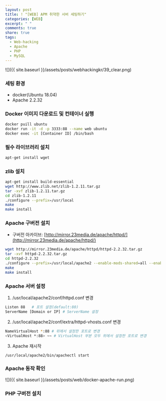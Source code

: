 ```yaml
---
layout: post
title: ! "[WEB] APM 취약한 서버 세팅하기"
categories: [WEB]
excerpt: " "
comments: true
share: true
tags:
  - Web-hacking
  - Apache
  - PHP
  - MySQL
---
```


![]({{ site.baseurl }}/assets/posts/webhackingkr/39_clear.png)

### 세팅 환경
- docker(Ubuntu 18.04)
- Apache 2.2.32

### Docker 이미지 다운로드 및 컨테이너 실행

```bash
docker puill ubuntu
docker run -it -d -p 3333:88 --name web ubuntu
docker exec -it [Container ID] /bin/bash
```

### 필수 라이브러리 설치

```bash
apt-get install wget
```

### zlib 설치

```bash
apt-get install build-essential
wget http://www.zlib.net/zlib-1.2.11.tar.gz
tar -xvf zlib-1.2.11.tar.gz
cd zlib-1.2.11
./configure --prefix=/usr/local
make
make install
```

### Apache 구버전 설치
* 구버전 아카이브: [http://mirror.23media.de/apache/httpd/](http://mirror.23media.de/apache/httpd/)

```bash
wget http://mirror.23media.de/apache/httpd/httpd-2.2.32.tar.gz
tar -xvf httpd-2.2.32.tar.gz
cd httpd-2.2.32
./configure --prefix=/usr/local/apache2 --enable-mods-shared=all --enable-deflate --enable-proxy --enable-proxy-balancer --enable-proxy-http
make
make install
```

### Apache 서버 설정
1. /usr/local/apache2/conf/httpd.conf 변경

```bash
Listen 88   # 포트 설정(default:80)
ServerName [Domain or IP] # ServerName 설정 
```

2. /usr/local/apache2/conf/extra/httpd-vhosts.conf 변경

```bash
NameVirtualHost *:88 # 위에서 설정한 포트로 변경
<VirtualHost *:88> ~~ # VirtualHost 부분 모두 위에서 설정한 포트로 변경
```

3. Apache 재시작

`/usr/local/apache2/bin/apachectl start`


### Apache 동작 확인
![]({{ site.baseurl }}/assets/posts/web/docker-apache-run.png)

### PHP 구버전 설치

